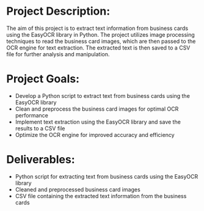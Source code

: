 <h1>Project Description:</h1>

The aim of this project is to extract text information from business cards using the EasyOCR library in Python. The project utilizes image processing techniques to read the business card images, which are then passed to the OCR engine for text extraction. The extracted text is then saved to a CSV file for further analysis and manipulation.

<h1>Project Goals:</h1>

- Develop a Python script to extract text from business cards using the EasyOCR library
- Clean and preprocess the business card images for optimal OCR performance
- Implement text extraction using the EasyOCR library and save the results to a CSV file
- Optimize the OCR engine for improved accuracy and efficiency 

<h1>Deliverables:</h1>

- Python script for extracting text from business cards using the EasyOCR library
- Cleaned and preprocessed business card images
- CSV file containing the extracted text information from the business cards
